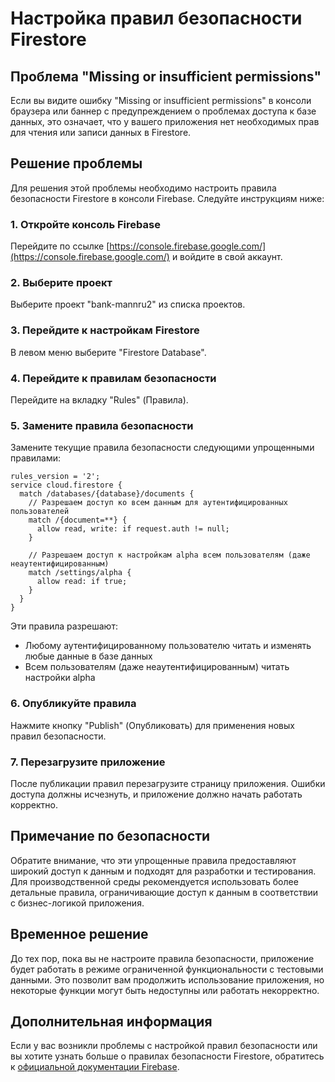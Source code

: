 # Настройка правил безопасности Firestore

## Проблема "Missing or insufficient permissions"

Если вы видите ошибку "Missing or insufficient permissions" в консоли браузера или баннер с предупреждением о проблемах доступа к базе данных, это означает, что у вашего приложения нет необходимых прав для чтения или записи данных в Firestore.

## Решение проблемы

Для решения этой проблемы необходимо настроить правила безопасности Firestore в консоли Firebase. Следуйте инструкциям ниже:

### 1. Откройте консоль Firebase

Перейдите по ссылке [https://console.firebase.google.com/](https://console.firebase.google.com/) и войдите в свой аккаунт.

### 2. Выберите проект

Выберите проект "bank-mannru2" из списка проектов.

### 3. Перейдите к настройкам Firestore

В левом меню выберите "Firestore Database".

### 4. Перейдите к правилам безопасности

Перейдите на вкладку "Rules" (Правила).

### 5. Замените правила безопасности

Замените текущие правила безопасности следующими упрощенными правилами:

```
rules_version = '2';
service cloud.firestore {
  match /databases/{database}/documents {
    // Разрешаем доступ ко всем данным для аутентифицированных пользователей
    match /{document=**} {
      allow read, write: if request.auth != null;
    }
    
    // Разрешаем доступ к настройкам alpha всем пользователям (даже неаутентифицированным)
    match /settings/alpha {
      allow read: if true;
    }
  }
}
```

Эти правила разрешают:
- Любому аутентифицированному пользователю читать и изменять любые данные в базе данных
- Всем пользователям (даже неаутентифицированным) читать настройки alpha

### 6. Опубликуйте правила

Нажмите кнопку "Publish" (Опубликовать) для применения новых правил безопасности.

### 7. Перезагрузите приложение

После публикации правил перезагрузите страницу приложения. Ошибки доступа должны исчезнуть, и приложение должно начать работать корректно.

## Примечание по безопасности

Обратите внимание, что эти упрощенные правила предоставляют широкий доступ к данным и подходят для разработки и тестирования. Для производственной среды рекомендуется использовать более детальные правила, ограничивающие доступ к данным в соответствии с бизнес-логикой приложения.

## Временное решение

До тех пор, пока вы не настроите правила безопасности, приложение будет работать в режиме ограниченной функциональности с тестовыми данными. Это позволит вам продолжить использование приложения, но некоторые функции могут быть недоступны или работать некорректно.

## Дополнительная информация

Если у вас возникли проблемы с настройкой правил безопасности или вы хотите узнать больше о правилах безопасности Firestore, обратитесь к [официальной документации Firebase](https://firebase.google.com/docs/firestore/security/get-started). 